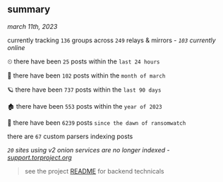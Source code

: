 
## summary
_march 11th, 2023_

currently tracking `136` groups across `249` relays & mirrors - _`103` currently online_

⏲ there have been `25` posts within the `last 24 hours`

🦈 there have been `102` posts within the `month of march`

🪐 there have been `737` posts within the `last 90 days`

🏚 there have been `553` posts within the `year of 2023`

🦕 there have been `6239` posts `since the dawn of ransomwatch`

there are `67` custom parsers indexing posts

_`20` sites using v2 onion services are no longer indexed - [support.torproject.org](https://support.torproject.org/onionservices/v2-deprecation/)_

> see the project [README](https://github.com/joshhighet/ransomwatch#ransomwatch--) for backend technicals
